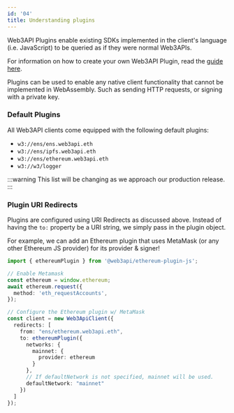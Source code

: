 ```yaml
---
id: '04'
title: Understanding plugins
---
```


Web3API Plugins enable existing SDKs implemented in the client's language (i.e. JavaScript) to be queried as if they were normal Web3APIs.

For information on how to create your own Web3API Plugin, read the [guide here](/guides/create-js-plugin).

Plugins can be used to enable any native client functionality that cannot be implemented in WebAssembly. Such as sending HTTP requests, or signing with a private key.

### **Default Plugins**

All Web3API clients come equipped with the following default plugins:

- `w3://ens/ens.web3api.eth`
- `w3://ens/ipfs.web3api.eth`
- `w3://ens/ethereum.web3api.eth`
- `w3://w3/logger`

:::warning
This list will be changing as we approach our production release.
:::

### **Plugin URI Redirects**

Plugins are configured using URI Redirects as discussed above. Instead of having the `to:` property be a URI string, we simply pass in the plugin object.

For example, we can add an Ethereum plugin that uses MetaMask (or any other Ethereum JS provider) for its provider & signer!

```typescript
import { ethereumPlugin } from '@web3api/ethereum-plugin-js';

// Enable Metamask
const ethereum = window.ethereum;
await ethereum.request({
  method: 'eth_requestAccounts',
});

// Configure the Ethereum plugin w/ MetaMask
const client = new Web3ApiClient({
  redirects: [
    from: "ens/ethereum.web3api.eth",
    to: ethereumPlugin({
      networks: {
        mainnet: {
          provider: ethereum
        }
      },
      // If defaultNetwork is not specified, mainnet will be used.
      defaultNetwork: "mainnet"
    })
  ]
});
```
